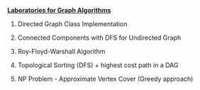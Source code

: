 <b><u>Laboratories for Graph Algorithms</u></b>


1. Directed Graph Class Implementation
  
2. Connected Components with DFS for Undirected Graph

3. Roy-Floyd-Warshall Algorithm

4. Topological Sorting (DFS) + highest cost path in a DAG

5. NP Problem - Approximate Vertex Cover (Greedy approach)

